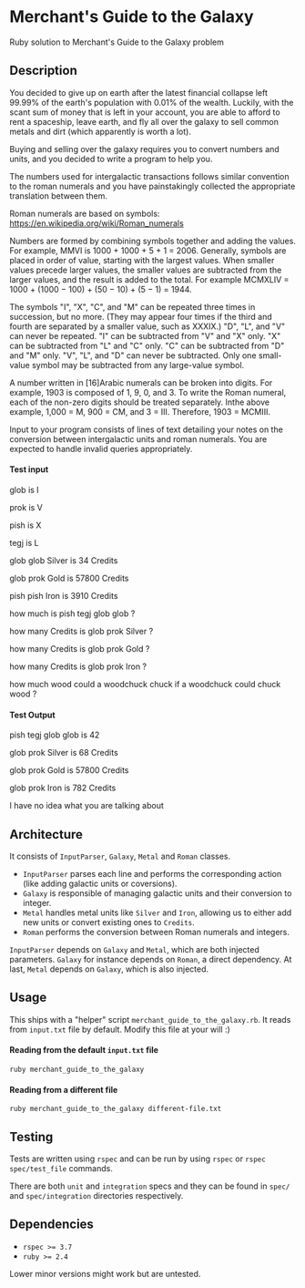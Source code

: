 # Merchant's Guide to the Galaxy

Ruby solution to Merchant's Guide to the Galaxy problem

## Description

You decided to give up on earth after the latest financial collapse left 99.99% of the earth's
population with 0.01% of the wealth. Luckily, with the scant sum of money that is left in your
account, you are able to afford to rent a spaceship, leave earth, and fly all over the galaxy to sell
common metals and dirt (which apparently is worth a lot).

Buying and selling over the galaxy requires you to convert numbers and units, and you decided
to write a program to help you.

The numbers used for intergalactic transactions follows similar convention to the roman
numerals and you have painstakingly collected the appropriate translation between them.

Roman numerals are based on symbols: https://en.wikipedia.org/wiki/Roman_numerals

Numbers are formed by combining symbols together and adding the values. For example, MMVI
is 1000 + 1000 + 5 + 1 = 2006. Generally, symbols are placed in order of value, starting with the
largest values. When smaller values precede larger values, the smaller values are subtracted
from the larger values, and the result is added to the total. For example MCMXLIV = 1000 +
(1000 − 100) + (50 − 10) + (5 − 1) = 1944.

The symbols "I", "X", "C", and "M" can be repeated three times in succession, but no more. (They
may appear four times if the third and fourth are separated by a smaller value, such as XXXIX.)
"D", "L", and "V" can never be repeated.
"I" can be subtracted from "V" and "X" only. "X" can be subtracted from "L" and "C" only. "C" can
be subtracted from "D" and "M" only. "V", "L", and "D" can never be subtracted.
Only one small-value symbol may be subtracted from any large-value symbol.

A number written in [16]Arabic numerals can be broken into digits. For example, 1903 is
composed of 1, 9, 0, and 3. To write the Roman numeral, each of the non-zero digits should be
treated separately. Inthe above example, 1,000 = M, 900 = CM, and 3 = III. Therefore, 1903 =
MCMIII.

Input to your program consists of lines of text detailing your notes on the conversion between
intergalactic units and roman numerals.
You are expected to handle invalid queries appropriately.

#### Test input
glob is I

prok is V

pish is X

tegj is L

glob glob Silver is 34 Credits

glob prok Gold is 57800 Credits

pish pish Iron is 3910 Credits

how much is pish tegj glob glob ?

how many Credits is glob prok Silver ?

how many Credits is glob prok Gold ?

how many Credits is glob prok Iron ?

how much wood could a woodchuck chuck if a woodchuck could chuck wood ?


#### Test Output
pish tegj glob glob is 42

glob prok Silver is 68 Credits

glob prok Gold is 57800 Credits

glob prok Iron is 782 Credits

I have no idea what you are talking about


## Architecture

It consists of `InputParser`, `Galaxy`, `Metal` and `Roman` classes.

*  `InputParser` parses each line and performs the corresponding action (like adding galactic units or coversions).
*  `Galaxy` is responsible of managing galactic units and their conversion to integer.
*  `Metal` handles metal units like `Silver` and `Iron`, allowing us to either add new units or convert existing ones to
`Credits`.
*  `Roman` performs the conversion between Roman numerals and integers.

`InputParser` depends on `Galaxy` and `Metal`, which are both injected parameters. `Galaxy` for instance depends on `Roman`,
a direct dependency. At last, `Metal` depends on `Galaxy`, which is also injected.

## Usage
This ships with a "helper" script `merchant_guide_to_the_galaxy.rb`. It reads from `input.txt` file by default.
Modify this file at your will :)

#### Reading from the default `input.txt` file
`ruby merchant_guide_to_the_galaxy`

#### Reading from a different file
`ruby merchant_guide_to_the_galaxy different-file.txt`

## Testing
Tests are written using `rspec` and can be run by using `rspec` or `rspec spec/test_file` commands.

There are both `unit` and `integration` specs and they can be found in `spec/` and `spec/integration` directories
respectively.

## Dependencies
*  `rspec >= 3.7`
*  `ruby >= 2.4`

Lower minor versions might work but are untested.

